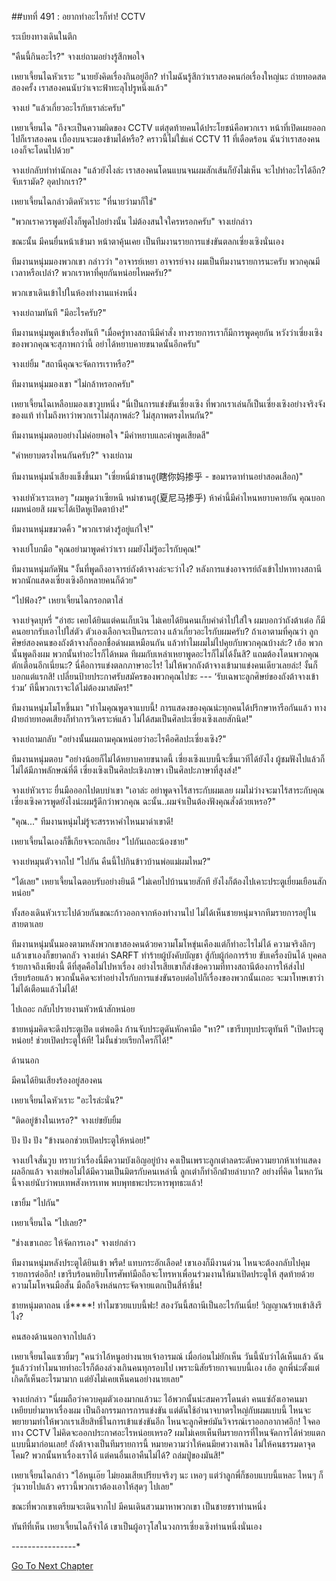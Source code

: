 ##บทที่ 491 : อยากทำอะไรก็ทำ!
CCTV

ระเบียงทางเดินในตึก

"คืนนี้กินอะไร?" จางเย่ถามอย่างรู้สึกพอใจ

เหยาเจี้ยนไฉหัวเราะ "นายยังคิดเรื่องกินอยู่อีก? ทำไมฉันรู้สึกว่าเราสองคนก่อเรื่องใหญ่นะ ถ่ายทอดสดสองครั้ง เราสองคนนับว่าเจาะฟ้าทะลุไปรูหนึ่งแล้ว"

จางเย่ "แล้วเกี่ยวอะไรกับเราล่ะครับ"

เหยาเจี้ยนไฉ "ถึงจะเป็นความผิดของ CCTV แต่สุดท้ายคนได้ประโยชน์คือพวกเรา หน้าที่เปิดเผยออกไปก็เราสองคน เบื้องบนจะมองข้ามได้หรือ? คราวนี้ไม่ใช่แค่ CCTV 11 ที่เดือดร้อน ฉันว่าเราสองคนเองก็จะโดนไปด้วย"

จางเย่กลับทำท่านักเลง "แล้วยังไงล่ะ เราสองคนโดนแบนจนผมสักเส้นก็ยังไม่เห็น จะไปทำอะไรได้อีก? จับเรามัด? อุดปากเรา?"

เหยาเจี้ยนไฉกล่าวติดหัวเราะ "ที่นายว่ามาก็ใช่"

"พวกเราควรพูดยังไงก็พูดไปอย่างนั้น ไม่ต้องสนใจใครหรอกครับ" จางเย่กล่าว

ขณะนั้น มีคนยื่นหน้าเข้ามา หน้าตาคุ้นเคย เป็นทีมงานรายการแข่งขันตลกเซี่ยงเซิงนั่นเอง

ทีมงานหนุ่มมองพวกเขา กล่าวว่า "อาจารย์เหยา อาจารย์จาง ผมเป็นทีมงานรายการนะครับ พวกคุณมีเวลาหรือเปล่า? พวกเราหาที่คุยกันหน่อยไหมครับ?"

พวกเขาเดินเข้าไปในห้องทำงานแห่งหนึ่ง

จางเย่ถามทันที "มีอะไรครับ?"

ทีมงานหนุ่มพูดเข้าเรื่องทันที "เมื่อครู่ทางสถานีมีคำสั่ง ทางรายการเราก็มีการพูดคุยกัน หวังว่าเซี่ยงเซิงของพวกคุณจะสุภาพกว่านี้ อย่าได้หยาบคายขนาดนั้นอีกครับ"

จางเย่ยิ้ม "สถานีคุณจะจัดการเราหรือ?"

ทีมงานหนุ่มมองเขา "ไม่กล้าหรอกครับ"

เหยาเจี้ยนไฉเหลือบมองเขาวูบหนึ่ง "นี่เป็นการแข่งขันเซี่ยงเซิง ที่พวกเราเล่นก็เป็นเซี่ยงเซิงอย่างจริงจังของแท้ ทำไมถึงหาว่าพวกเราไม่สุภาพล่ะ? ไม่สุภาพตรงไหนกัน?"

ทีมงานหนุ่มตอบอย่างไม่ค่อยพอใจ "มีคำหยาบและคำพูดเสียดสี"

"คำหยาบตรงไหนกันครับ?" จางเย่ถาม

ทีมงานหนุ่มน้ำเสียงแข็งขึ้นมา "เซี่ยหนี่ม้าชานฮู(瞎你妈掺乎 - ขอมารดาท่านอย่าสอดเสือก)"

จางเย่หัวเราะเหอๆ "ผมพูดว่าเซียหนี หม่าชานฮู(夏尼马掺乎) ห้าคำนี้มีคำไหนหยาบคายกัน คุณบอกผมหน่อยสิ ผมจะได้เปิดหูเปิดตาบ้าง!"

ทีมงานหนุ่มขมวดคิ้ว "พวกเราต่างรู้อยู่แก่ใจ!"

จางเย่โบกมือ "คุณอย่ามาพูดคำว่าเรา ผมยังไม่รู้อะไรกับคุณ!"

ทีมงานหนุ่มกัดฟัน "งั้นที่พูดถึงอาจารย์ถังต้าจางล่ะจะว่าไง? หลังการแข่งอาจารย์ถังเข้าไปหาทางสถานี พวกนักแสดงเซี่ยงเซิงอีกหลายคนก็ด้วย"

"ไปฟ้อง?" เหยาเจี้ยนไฉกรอกตาใส่

จางเย่จุดบุหรี่ "อ่าฮะ เคยได้ยินแต่คนเก็บเงิน ไม่เคยได้ยินคนเก็บคำด่าไปใส่ใจ ผมบอกว่าถังต้าเต๋อ ก็มีคนอยากรับเอาไปใส่ตัว ตัวเองเลือกจะเป็นกระถาง แล้วเกี่ยวอะไรกับผมครับ? ถ้าเอาตามที่คุณว่า ลูกศิษย์สองคนของถังต้าจางก็ออกชื่อด่าผมเหมือนกัน แล้วทำไมผมไม่ไปคุยกับพวกคุณบ้างล่ะ? เฮ้อ พวกนั้นพูดถึงผม พวกนั้นทำอะไรก็ได้หมด ทีผมกับเหล่าเหยาพูดอะไรก็ไม่ได้งั้นสิ? แถมต้องโดนพวกคุณตักเตือนอีกเนี่ยนะ? นี่คือการแข่งตลกภาษาอะไร! ไม่ให้พวกถังต้าจางเข้ามาแข่งคนเดียวเลยล่ะ! งั้นก็บอกแต่แรกสิ! เปลี่ยนป้ายประกาศรับสมัครของพวกคุณไปซะ --- ‘รับเฉพาะลูกศิษย์ของถังต้าจางเข้าร่วม’ ทีนี้พวกเราจะได้ไม่ต้องมาสมัคร!"

ทีมงานหนุ่มโมโหขึ้นมา "ทำไมคุณพูดจาแบบนี้! การแสดงของคุณน่ะทุกคนได้ปรึกษาหารือกันแล้ว ทางฝ่ายถ่ายทอดเสียงก็ทำการวิเคราะห์แล้ว ไม่ได้สมเป็นศิลปะเซี่ยงเซิงเลยสักนิด!"

จางเย่ถามกลับ "อย่างนั้นผมถามคุณหน่อยว่าอะไรคือศิลปะเซี่ยงเซิง?"

ทีมงานหนุ่มตอบ "อย่างน้อยก็ไม่ได้หยาบคายขนาดนี้ เซี่ยงเซิงแบบนี้จะขึ้นเวทีได้ยังไง ผู้ชมฟังไปแล้วก็ไม่ได้มีภาพลักษณ์ที่ดี เซี่ยงเซิงเป็นศิลปะเชิงภาษา เป็นศิลปะภาษาที่สูงส่ง!"

จางเย่หัวเราะ ยื่นมือออกไปตบบ่าเขา "เอาล่ะ อย่าพูดจาไร้สาระกับผมเลย ผมไม่ว่างจะมาไร้สาระกับคุณ เซี่ยงเซิงควรพูดยังไงน่ะผมรู้ดีกว่าพวกคุณ ฉะนั้น..ผมจำเป็นต้องฟังคุณสั่งด้วยเหรอ?"

"คุณ..." ทีมงานหนุ่มไม่รู้จะสรรหาคำไหนมาด่าเขาดี!

เหยาเจี้ยนไฉเองก็ขี้เกียจจะถกเถียง "ไปกันเถอะน้องชาย"

จางเย่หมุนตัวจากไป "ไปกัน คืนนี้ไปกินข้าวบ้านพ่อแม่ผมไหม?"

"ได้เลย" เหยาเจี้ยนไฉตอบรับอย่างยินดี "ไม่เคยไปบ้านนายสักที ยังไงก็ต้องไปเคาะประตูเยี่ยมเยือนสักหน่อย"

ทั้งสองเดินหัวเราะไปด้วยกันขณะก้าวออกจากห้องทำงานไป ไม่ได้เห็นชายหนุ่มจากทีมรายการอยู่ในสายตาเลย

ทีมงานหนุ่มนั้นมองตามหลังพวกเขาสองคนด้วยความโมโหขุ่นเคืองแต่ก็ทำอะไรไม่ได้ ความจริงลึกๆ แล้วเขาเองก็ขยาดกลัว จางเย่ด่า SARFT ทำร้ายผู้บังคับบัญชา สู้กับผู้ก่อการร้าย ขับเครื่องบินได้ บุคคลร้ายกาจถึงเพียงนี้ ดีที่สุดคือไม่ไปหาเรื่อง อย่างไรเสียเขาก็ส่งข้อความที่ทางสถานีต้องการให้ส่งไปเรียบร้อยแล้ว พวกนั้นคิดจะทำอย่างไรกับการแข่งขันรอบต่อไปก็เรื่องของพวกนั้นเถอะ จะมาโทษเขาว่าไม่ได้เตือนแล้วไม่ได้!

ไปเถอะ กลับไปรายงานหัวหน้าสักหน่อย

ชายหนุ่มคิดจะดึงประตูเปิด แต่พอดึง ก้านจับประตูดันหักคามือ "หา?" เขารีบทุบประตูทันที "เปิดประตูหน่อย! ช่วยเปิดประตูให้ที! ไม่งั้นช่วยเรียกใครก็ได้!"

ด้านนอก

มีคนได้ยินเสียงร้องอยู่สองคน

เหยาเจี้ยนไฉหัวเราะ "อะไรล่ะนั่น?"

"ติดอยู่ข้างในเหรอ?" จางเย่ขยับยิ้ม

ปัง ปัง ปัง "ข้างนอกช่วยเปิดประตูให้หน่อย!"

จางเย่ใจสั่นวูบ ทราบว่าเรื่องนี้มีความบังเอิญอยู่บ้าง คงเป็นเพราะลูกเต๋าลดระดับความยากห้าเท่าแสดงผลอีกแล้ว จางเย่พอไม่ได้มีความเป็นมิตรกับคนเหล่านี้ ลูกเต๋าก็ทำอีกฝ่ายลำบาก? อย่างที่คิด ในหกวันนี้จางเย่นับว่าพบเทพสังหารเทพ พบพุทธพะประหารพุทธะแล้ว!

เขายิ้ม "ไปกัน"

เหยาเจี้ยนไฉ "ไปเลย?"

"ช่างเขาเถอะ ให้จัดการเอง" จางเย่กล่าว

ทีมงานหนุ่มหลังประตูได้ยินเข้า พรืด! แทบกระอักเลือด! เขาเองก็มีงานด่วน ไหนจะต้องกลับไปคุมรายการต่ออีก! เขารีบร้อนหยิบโทรศัพท์มือถือจะโทรหาเพื่อนร่วมงานให้มาเปิดประตูให้ สุดท้ายด้วยความโมโหจนมือสั่น มือถือจึงหล่นกระจัดจายแตกเป็นสี่ห้าชิ้น!

ชายหนุ่มตาถลน เชี่****! ทำไมซวยแบบนี้ฟะ! สองวันนี้สถานีเป็นอะไรกันเนี่ย! วิญญาณร้ายเข้าสิงรึไง?

คนสองด้านนอกจากไปแล้ว

เหยาเจี้ยนไฉแซวยิ้มๆ "คนว่าไอ้หนูอย่างนายเจ้าอารมณ์ เมื่อก่อนไม่ยักเห็น วันนี้นับว่าได้เห็นแล้ว ฉันรู้แล้วว่าทำไมนายทำอะไรก็ต้องล่วงเกินคนทุกรอบไป เพราะนิสัยร้ายกาจแบบนี้เอง เฮ้อ ลูกพี่น่ะตั้งแต่เกิดก็เห็นอะไรมามาก แต่ยังไม่เคยเห็นคนอย่างนายเลย"

จางเย่กล่าว "นี่ผมถือว่าควบคุมตัวเองมากแล้วนะ ไอ้พวกนั้นน่ะสมควรโดนด่า คนแซ่ถังเอาคนมาเหยียบย่ำมาหาเรื่องผม เป็นถึงกรรมการการแข่งขัน แต่ดันใช้อำนาจบาตรใหญ่กับผมแบบนี้ ไหนจะพยายามทำให้พวกเราเสียสิทธิ์ในการเข้าแข่งขันอีก ไหนจะลูกศิษย์มันวิจารณ์เราออกอากาศอีก! ใจคอทาง CCTV ไม่คิดจะออกประกาศอะไรหน่อยเหรอ? ผมไม่เคยเห็นทีมรายการที่ไหนจัดการได้ห่วยแตกแบบนี้มาก่อนเลย! ถังต้าจางเป็นทีมรายการนี้ หมายความว่าให้คนมียศวางเพลิง ไม่ให้คนธรรมดาจุดโคม? พวกนั้นหาเรื่องเราได้ แต่คนอื่นเอาคืนไม่ได้? ถล่มปู่ของมันสิ!"

เหยาเจี้ยนไฉกล่าว "ไอ้หนูเอ๊ย ไม่ยอมเสียเปรียบจริงๆ นะ เหอๆ แต่ว่าลูกพี่ก็ชอบแบบนี้แหละ ไหนๆ ก็วุ่นวายไปแล้ว คราวนี้พวกเราต้องเอาให้สุดๆ ไปเลย"

ขณะที่พวกเขาเตรียมจะเดินจากไป มีคนเดินสวนมาหาพวกเขา เป็นชายชราท่านหนึ่ง

ทันทีที่เห็น เหยาเจี้ยนไฉก็จำได้ เขาเป็นผู้อาวุโสในวงการเซี่ยงเซิงท่านหนึ่งนั่นเอง





*-*-*-*-*-*-*-*-*-*-*-*-*-*-*-*-*


[Go To Next Chapter]( ./92.md)